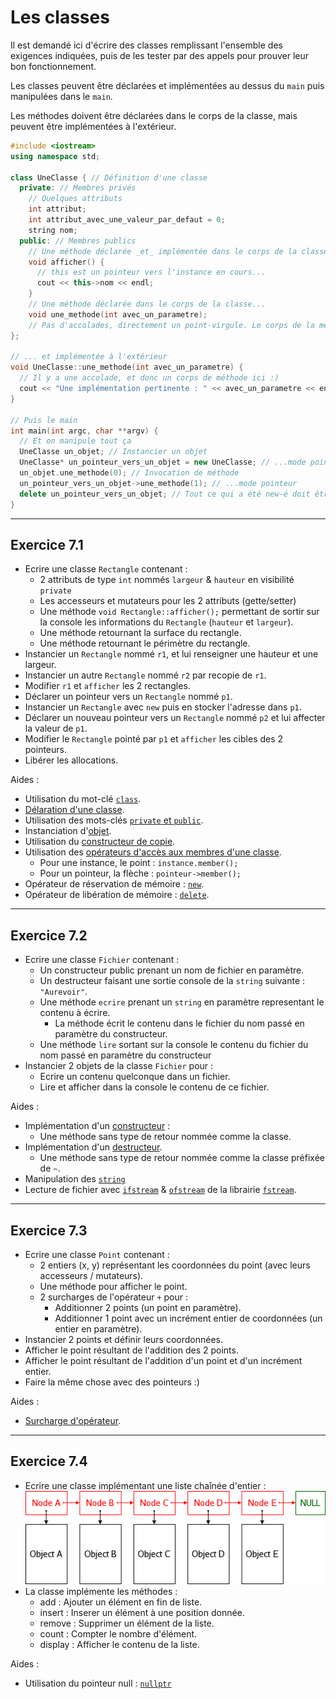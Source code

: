 
# Les classes

Il est demandé ici d'écrire des classes remplissant l'ensemble des exigences indiquées, puis de les tester par des appels pour prouver leur bon fonctionnement.

Les classes peuvent être déclarées et implémentées au dessus du `main` puis manipulées dans le `main`.

Les méthodes doivent être déclarées dans le corps de la classe, mais peuvent être implémentées à l'extérieur.

```c++
#include <iostream>
using namespace std;

class UneClasse { // Définition d'une classe
  private: // Membres privés
    // Quelques attributs
    int attribut;
    int attribut_avec_une_valeur_par_defaut = 0;
    string nom;
  public: // Membres publics
    // Une méthode déclarée _et_ implémentée dans le corps de la classe
    void afficher() {
      // this est un pointeur vers l'instance en cours...
      cout << this->nom << endl;
    }
    // Une méthode déclarée dans le corps de la classe...
    void une_methode(int avec_un_parametre);
    // Pas d'accolades, directement un point-virgule. Le corps de la méthode n'est pas ici.
};

// ... et implémentée à l'extérieur
void UneClasse::une_methode(int avec_un_parametre) {
  // Il y a une accolade, et donc un corps de méthode ici :)
  cout << "Une implémentation pertinente : " << avec_un_parametre << endl;
}

// Puis le main
int main(int argc, char **argv) {
  // Et on manipule tout ça
  UneClasse un_objet; // Instancier un objet
  UneClasse* un_pointeur_vers_un_objet = new UneClasse; // ...mode pointeur
  un_objet.une_methode(0); // Invocation de méthode
  un_pointeur_vers_un_objet->une_methode(1); // ...mode pointeur
  delete un_pointeur_vers_un_objet; // Tout ce qui a été new-é doit être delete-é
}
```

---
## Exercice 7.1
* Ecrire une classe `Rectangle` contenant :
  * 2 attributs de type `int` nommés `largeur` & `hauteur` en visibilité `private`
  * Les accesseurs et mutateurs pour les 2 attributs (gette/setter)
  * Une méthode `void Rectangle::afficher();` permettant de sortir sur la console les informations du `Rectangle` (`hauteur` et `largeur`).
  * Une méthode retournant la surface du rectangle.
  * Une méthode retournant le périmètre du rectangle.
* Instancier un `Rectangle` nommé `r1`, et lui renseigner une hauteur et une largeur.
* Instancier un autre `Rectangle` nommé `r2` par recopie de `r1`.
* Modifier `r1` et `afficher` les 2 rectangles.
* Déclarer un pointeur vers un `Rectangle` nommé `p1`.
* Instancier un `Rectangle` avec `new` puis en stocker l'adresse dans `p1`.
* Déclarer un nouveau pointeur vers un `Rectangle` nommé `p2` et lui affecter la valeur de `p1`.
* Modifier le `Rectangle` pointé par `p1` et `afficher` les cibles des 2 pointeurs.
* Libérer les allocations.

Aides :
* Utilisation du mot-clé [`class`](https://en.cppreference.com/w/cpp/keyword/class).
* [Délaration d'une classe](https://en.cppreference.com/w/cpp/language/class).
* Utilisation des mots-clés [`private` et `public`](https://en.cppreference.com/w/cpp/language/access).
* Instanciation d'[objet](https://en.cppreference.com/w/cpp/language/object).
* Utilisation du [constructeur de copie](https://en.cppreference.com/w/cpp/language/copy_constructor).
* Utilisation des [opérateurs d'accès aux membres d'une classe](https://en.cppreference.com/w/cpp/language/operator_member_access#Built-in_member_access_operators).
  * Pour une instance, le point : `instance.member();`
  * Pour un pointeur, la flèche : `pointeur->member();`
* Opérateur de réservation de mémoire : [`new`](https://en.cppreference.com/w/cpp/language/new).
* Opérateur de libération de mémoire : [`delete`](https://en.cppreference.com/w/cpp/language/delete).


---
## Exercice 7.2
* Ecrire une classe `Fichier` contenant :
  * Un constructeur public prenant un nom de fichier en paramètre.
  * Un destructeur faisant une sortie console de la `string` suivante : `"Aurevoir"`.
  * Une méthode `ecrire` prenant un `string` en paramètre representant le contenu à écrire.
    * La méthode écrit le contenu dans le fichier du nom passé en paramètre du constructeur.
  * Une méthode `lire` sortant sur la console le contenu du fichier du nom passé en paramètre du constructeur
* Instancier 2 objets de la classe `Fichier` pour :
  * Ecrire un contenu quelconque dans un fichier.
  * Lire et afficher dans la console le contenu de ce fichier.

Aides :
* Implémentation d'un [constructeur](https://en.cppreference.com/w/cpp/language/constructor) :
  * Une méthode sans type de retour nommée comme la classe.
* Implémentation d'un [destructeur](https://en.cppreference.com/w/cpp/language/destructor).
  * Une méthode sans type de retour nommée comme la classe préfixée de `~`.
* Manipulation des [`string`](https://en.cppreference.com/w/cpp/string/basic_string)
* Lecture de fichier avec [`ifstream`](https://en.cppreference.com/w/cpp/io/basic_ifstream) & [`ofstream`](https://en.cppreference.com/w/cpp/io/basic_ofstream) de la librairie [`fstream`](https://en.cppreference.com/w/cpp/header/fstream).


---
## Exercice 7.3
* Ecrire une classe `Point` contenant :
  * 2 entiers (x, y) représentant les coordonnées du point (avec leurs accesseurs / mutateurs).
  * Une méthode pour afficher le point.
  * 2 surcharges de l'opérateur `+` pour :
    * Additionner 2 points (un point en paramètre).
    * Additionner 1 point avec un incrément entier de coordonnées (un entier en paramètre).
* Instancier 2 points et définir leurs coordonnées.
* Afficher le point résultant de l'addition des 2 points.
* Afficher le point résultant de l'addition d'un point et d'un incrément entier.
* Faire la même chose avec des pointeurs :)

Aides :
* [Surcharge d'opérateur](https://en.cppreference.com/w/cpp/language/operators).


---
## Exercice 7.4
* Ecrire une classe implémentant une liste chaînée d'entier :
![Liste chaînée](../images/ListeChainee.png)
* La classe implémente les méthodes :
  * add : Ajouter un élément en fin de liste.
  * insert : Inserer un élément à une position donnée.
  * remove : Supprimer un élément de la liste.
  * count : Compter le nombre d'élément.
  * display : Afficher le contenu de la liste.

Aides :
* Utilisation du pointeur null : [`nullptr`](https://en.cppreference.com/w/cpp/language/nullptr)


